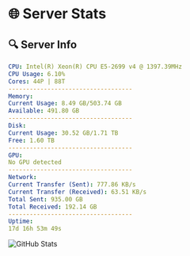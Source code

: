 # 🌐 Server Stats
## 🔍 Server Info
```yaml
CPU: Intel(R) Xeon(R) CPU E5-2699 v4 @ 1397.39MHz
CPU Usage: 6.10%
Cores: 44P | 88T
-----------------------------------
Memory:
Current Usage: 8.49 GB/503.74 GB
Available: 491.80 GB
-----------------------------------
Disk:
Current Usage: 30.52 GB/1.71 TB
Free: 1.60 TB
-----------------------------------
GPU:
No GPU detected
-----------------------------------
Network:
Current Transfer (Sent): 777.86 KB/s
Current Transfer (Received): 63.51 KB/s
Total Sent: 935.00 GB
Total Received: 192.14 GB
-----------------------------------
Uptime:
17d 16h 53m 49s
```
![GitHub Stats](https://img.shields.io/badge/Updated-2025-05-07_10:02:37-blue)